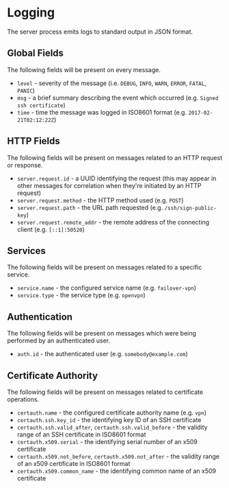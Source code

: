 # Logging

The server process emits logs to standard output in JSON format.


## Global Fields

The following fields will be present on every message.

 * `level` - severity of the message (i.e. `DEBUG`, `INFO`, `WARN`, `ERROR`, `FATAL`, `PANIC`)
 * `msg` - a brief summary describing the event which occurred (e.g. `Signed ssh certificate`)
 * `time` - time the message was logged in ISO8601 format (e.g. `2017-02-21T02:12:22Z`)


## HTTP Fields

The following fields will be present on messages related to an HTTP request or response.

 * `server.request.id` - a UUID identifying the request (this may appear in other messages for correlation when they're initiated by an HTTP request)
 * `server.request.method` - the HTTP method used (e.g. `POST`)
 * `server.request.path` - the URL path requested (e.g. `/ssh/sign-public-key`)
 * `server.request.remote_addr` - the remote address of the connecting client (e.g. `[::1]:50520`)


## Services

The following fields will be present on messages related to a specific service.

 * `service.name` - the configured service name (e.g. `failover-vpn`)
 * `service.type` - the service type (e.g. `openvpn`)


## Authentication

The following fields will be present on messages which were being performed by an authenticated user.

 * `auth.id` - the authenticated user (e.g. `somebody@example.com`)


## Certificate Authority

The following fields will be present on messages related to certificate operations.

 * `certauth.name` - the configured certificate authority name (e.g. `vpn`)
 * `certauth.ssh.key_id` - the identifying key ID of an SSH certificate
 * `certauth.ssh.valid_after`, `certauth.ssh.valid_before` - the validity range of an SSH certificate in ISO8601 format
 * `certauth.x509.serial` - the identifying serial number of an x509 certificate
 * `certauth.x509.not_before`, `certauth.x509.not_after` - the validity range of an x509 certificate in ISO8601 format
 * `certauth.x509.common_name` - the identifying common name of an x509 certificate
